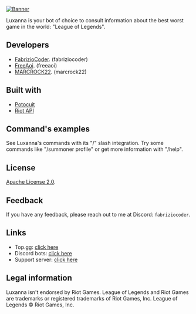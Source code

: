 [![Banner](https://i.imgur.com/biAW7gB.png)](https://discord.com/api/oauth2/authorize?client_id=949565943275720736&permissions=2147796992&scope=bot%20applications.commands)

Luxanna is your bot of choice to consult information about the best worst game in the world: "League of Legends".

## Developers

- [FabrizioCoder](https://www.github.com/FabrizioCoder). (fabriziocoder)
- [FreeAoi](https://github.com/FreeAoi). (freeaoi)
- [MARCROCK22](https://github.com/MARCROCK22). (marcrock22)

## Built with

- [Potocuit]()
- [Riot API](https://developer.riotgames.com/)

## Command's examples

See Luxanna's commands with its "/" slash integration. Try some commands like "/summoner profile" or get more information with "/help".

<!-- ![Profile Command](https://i.imgur.com/RoudP5n.png)

![LastMatch Command](https://i.imgur.com/xakSYOH.png) -->

## License

[Apache License 2.0](https://choosealicense.com/licenses/apache-2.0/).

## Feedback

If you have any feedback, please reach out to me at Discord: `fabriziocoder`.

## Links

- Top.gg: [click here](https://top.gg/bot/949565943275720736)
- Discord bots: [click here](https://discord.bots.gg/bots/949565943275720736)
- Support server: [click here](https://discord.gg/AcruVkyYHm)

## Legal information

Luxanna isn't endorsed by Riot Games.
League of Legends and Riot Games are trademarks or registered trademarks of Riot Games, Inc. League of Legends © Riot Games, Inc.
